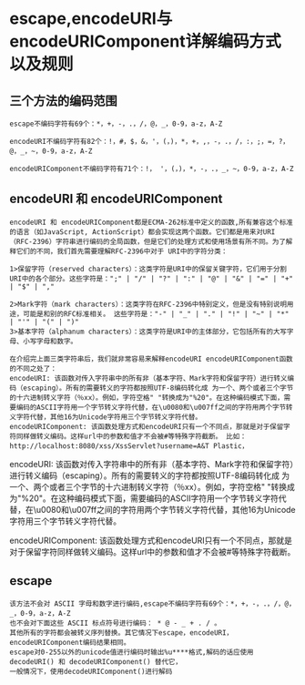 # escape,encodeURI与encodeURIComponent详解编码方式以及规则

## 三个方法的编码范围
```
escape不编码字符有69个：*，+，-，.，/，@，_，0-9，a-z，A-Z

encodeURI不编码字符有82个：!，#，$，&，'，(，)，*，+，,，-，.，/，:，;，=，?，@，_，~，0-9，a-z，A-Z

encodeURIComponent不编码字符有71个：!， '，(，)，*，-，.，_，~，0-9，a-z，A-Z
```

## encodeURI 和 encodeURIComponent
```
encodeURI 和 encodeURIComponent都是ECMA-262标准中定义的函数,所有兼容这个标准的语言（如JavaScript, ActionScript）都会实现这两个函数。它们都是用来对URI （RFC-2396）字符串进行编码的全局函数，但是它们的处理方式和使用场景有所不同。为了解释它们的不同，我们首先需要理解RFC-2396中对于 URI中的字符分类：

1>保留字符（reserved characters）：这类字符是URI中的保留关键字符，它们用于分割URI中的各个部分。这些字符是：";" | "/" | "?" | ":" | "@" | "&" | "=" | "+" | "$" | "," 

2>Mark字符（mark characters）：这类字符在RFC-2396中特别定义，但是没有特别说明用途，可能是和别的RFC标准相关。 这些字符是："-" | "_" | "." | "!" | "~" | "*" | "'" | "(" | ")" 
3>基本字符（alphanum characters）：这类字符是URI中的主体部分，它包括所有的大写字母、小写字母和数字。

在介绍完上面三类字符串后，我们就非常容易来解释encodeURI encodeURIComponent函数的不同之处了：
encodeURI: 该函数对传入字符串中的所有非（基本字符、Mark字符和保留字符）进行转义编码（escaping）。所有的需要转义的字符都按照UTF-8编码转化成 为一个、两个或者三个字节的十六进制转义字符（％xx）。例如，字符空格" "转换成为"%20"。在这种编码模式下面，需要编码的ASCII字符用一个字节转义字符代替，在\u0080和\u007ff之间的字符用两个字节转义字符代替，其他16为Unicode字符用三个字节转义字符代替。
encodeURIComponent: 该函数处理方式和encodeURI只有一个不同点，那就是对于保留字符同样做转义编码。这样url中的参数和值才不会被#等特殊字符截断。 比如：http://localhost:8080/xss/XssServlet?username=A&T Plastic，
```

encodeURI: 该函数对传入字符串中的所有非（基本字符、Mark字符和保留字符）进行转义编码（escaping）。所有的需要转义的字符都按照UTF-8编码转化成 为一个、两个或者三个字节的十六进制转义字符（％xx）。例如，字符空格" "转换成为"%20"。在这种编码模式下面，需要编码的ASCII字符用一个字节转义字符代替，在\u0080和\u007ff之间的字符用两个字节转义字符代替，其他16为Unicode字符用三个字节转义字符代替。

encodeURIComponent: 该函数处理方式和encodeURI只有一个不同点，那就是对于保留字符同样做转义编码。这样url中的参数和值才不会被#等特殊字符截断。

## escape
```remark
该方法不会对 ASCII 字母和数字进行编码,escape不编码字符有69个：*，+，-，.，/，@，_，0-9，a-z，A-Z
也不会对下面这些 ASCII 标点符号进行编码： * @ - _ + . / 。
其他所有的字符都会被转义序列替换。其它情况下escape，encodeURI，encodeURIComponent编码结果相同。
escape对0-255以外的unicode值进行编码时输出%u****格式,解码的话应使用 decodeURI() 和 decodeURIComponent() 替代它，
一般情况下，使用decodeURIComponent()进行解码
```
